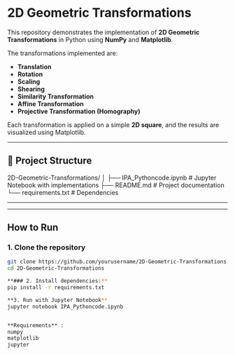 # 2D Geometric Transformations

This repository demonstrates the implementation of **2D Geometric Transformations** in Python using **NumPy** and **Matplotlib**.

The transformations implemented are:

- **Translation**  
- **Rotation**  
- **Scaling**  
- **Shearing**  
- **Similarity Transformation**  
- **Affine Transformation**  
- **Projective Transformation (Homography)**  

Each transformation is applied on a simple **2D square**, and the results are visualized using Matplotlib.

---

## 📂 Project Structure

2D-Geometric-Transformations/
│
├── IPA_Pythoncode.ipynb # Jupyter Notebook with implementations
├── README.md # Project documentation
└── requirements.txt # Dependencies


---


---

## How to Run

### 1. Clone the repository
```bash
git clone https://github.com/yourusername/2D-Geometric-Transformations.git
cd 2D-Geometric-Transformations

**### 2. Install dependencies:**
pip install -r requirements.txt

**3. Run with Jupyter Notebook**
jupyter notebook IPA_Pythoncode.ipynb


**Requirements** :
numpy
matplotlib
jupyter
